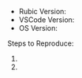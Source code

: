 <!-- Thank you for your report -->
<!-- Please write issue in English or Japanese -->

<!-- Conditions / 再現環境 -->
- Rubic Version:
- VSCode Version:
- OS Version:

Steps to Reproduce: <!-- 不具合の再現手順 -->

1.
2.
